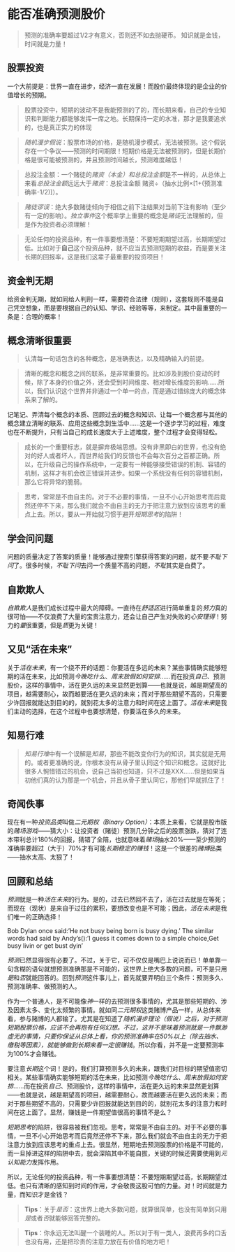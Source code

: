 # 能否准确预测股价
> 预测的准确率要超过1/2才有意义，否则还不如去抛硬币。
> 知识就是金钱，时间就是力量！

## 股票投资
一个大前提是：世界一直在进步，经济一直在发展！而股价最终体现的是企业的价值增长的预期。

> 股票投资中，短期的波动不是我能预测的了的，而长期来看，自己的专业知识和判断能力都能够发挥一席之地。长期保持一定的水准，那才是我要追求的，也是真正实力的体现

> *随机漫步假说*：股票市场的价格，是随机漫步模式，无法被预测。这个假说存在一个争议——预测的时间期限！短期价格是无法被预测的，但是长期价格是很可能被预测的，并且预测时间越长，预测难度越低！

> 总投注金额：一个赌徒的*赌资（本金）*和*总投注金额*是不一样的，从总体上来看*总投注金额*远远大于*赌资*：总投注金额 赌资÷（抽水比例×[1+(预测准确率-1/2)]）。

> *赌徒谬误*：绝大多数赌徒倾向于相信之前下注结果对当前下注有影响（至少有一定的影响）。*独立事件*这个概率学上重要的概念是*赌徒*无法理解的，但是作为投资者必须理解！

> 无论任何的投资品种，有一件事要想清楚：不要短期期望过高，长期期望过低。比如对于**自己**这个投资品种，就不应当去预测短期的收益，而是要关注长期的回报率，这是我们这辈子最重要的投资项目！

## 资金判无期
给资金判无期，就如同给人判刑一样，需要符合法律（规则），这套规则不能是自己凭空想象，而是要根据自己的认知、学识、经验等等，来制定。其中最重要的一条是：合理的概率！

## 概念清晰很重要
> 认清每一句话包含的各种概念，是准确表达，以及精确输入的前提。

> 清晰的概念和概念之间的联系，是非常重要的。比如涉及到股价变动的时候，除了本身的价值之外，还会受到时间维度、相对增长维度的影响……所以，我们认识这个世界并非通过一个单一的点，而是通过错综庞大的概念体系来了解的。

记笔记、弄清每个概念的本质、回顾过去的概念和知识、让每一个概念都与其他的概念建立清晰的联系、应用这些概念到生活中……这是一个逐步学习的过程，难度也在不断提升，只有当自己的成长速度大于上述难度，整个过程才会变得轻松。

> 成长的一个重要标志，就是摒弃极端思想。没有非黑即白的世界，也没有绝对的好人或者坏人，而世界给我们的反馈也不会每次百分之百都正确。所以，在升级自己的操作系统中，一定要有一种能够接受错误的机制、容错的机制，这样才有机会改正错误并进步。如果一个系统没有任何的容错机制，那么它将异常的脆弱。

> 思考，常常是不由自主的。对于不必要的事情，一旦不小心开始思考而后竟然还停不下来，那么我们就会不由自主的无力于把注意力放到应该思考的重点上去。所以，要从一开始就习惯于避开*短期思考*的陷阱！

## 学会问问题
问题的质量决定了答案的质量！能够通过搜索引擎获得答案的问题，就不要*不耻下问*了。很多时候，*不耻下问*去问一个质量不高的问题，*不耻*其实是白费了。

## 自欺欺人
*自欺欺人*是我们成长过程中最大的障碍。一直待在*舒适区*进行简单重复的*努力*真的很可怕——不仅浪费了大量的宝贵注意力，还会让自己产生对失败的*心安理得*！努力的*量*很重要，但是*质*更为关键！

## 又见“活在未来”
关于*活在未来*，有一个绕不开的话题：你要活在多远的未来？某些事情确实能够短期的活在未来，比如预测*今晚吃什么*、*周末放假如何安排*……而在投资*自己*、预测股价，这样的事情中，活在更久远的未来显然更划算——也就是说，越是期望高的项目，越需要耐心，故而越要活在更久远的未来；而对于那些期望不高的，只需要少许回报就能达到目的的，就别花太多的注意力和时间在这上面了。*活在未来*是我们主动的选择，在这个过程中也要想清楚，你要活在多久的未来。

## 知易行难
> *知易行难*中有一个误解是*知易*，那些不能改变你行为的知识，其实就是无用的。或者更准确的说，你根本没有从骨子里认同这个知识和概念。这就好比很多人惋惜错过的机会，说自己当初也知道，只不过是XXX……但是如果当初他们真的认为那是一个机会，并且从骨子里认同它，那他们早就抓住了！

## 奇闻佚事
现在有一种*投资品类*叫做*二元期权（Binary Option）*：本质上来看，它就是股市版的*赌场游戏*——猜大小：让投资者（赌徒）预测几分钟之后的股票涨跌，猜对了连本带利总计180%的回报，猜错了全陪，也就意味着*赌场*抽水20%——至少预测的准确率要超过（大于）70%才有可能*长期稳定的赚钱*！这是一个很差的*赌博*品类——抽水太高、太狠了！

## 回顾和总结
*预测*就是一种*活在未来*的行为。是的，过去已然回不去了，活在过去就是在等死；而现在（现状）是来自于过往的累积，要想改变也是不可能；因此，*活在未来*是我们唯一的正确选择！

Bob Dylan once said:’He not busy being born is busy dying.’ The similar words had said by Andy’s(<The Shawshank Rdemption>):’I guess it comes down to a simple choice,Get busy livin or get bust dyin’

*预测*已然显得很有必要了。不过，关于它，可不仅仅是嘴巴上说说而已！单单靠一句含糊的语句就想预测准确那是不可能的，这世界上绝大多数的问题，可不是只用*是*和*否*就能回答的。回到*预测*这件事儿上，首先就要弄明白三个条件：预测多久、预测准确率、做预测的人。

作为一个普通人，是不可能像*神*一样的去预测很多事情的，尤其是那些短期的、涉及因素太多、变化太频繁的事情。就如同*二元期权*这类赌博产品一样，从总体来看，参与赌博的人都输了。尤其是在知道了*随机漫步理论（假说）*之后，对于预测短期股票价格，应该不会再抱有任何幻想。不过，这并不意味着预测就是一件飘渺虚无的事情，只要你保证从总体上看，你的预测准确率在50%以上（除去抽水、缴税等因素），就能够做到*长期来看一定很赚钱*。所以你看，并不是一定要预测率为100%才会赚钱。

要注意*长期*这个词！是的，我们打算预测多久的未来，跟我们对目标的期望值密切相关。某些事情确实能够短期的活在未来，比如预测*今晚吃什么*、*周末放假如何安排*……而在投资*自己*、预测股价，这样的事情中，活在更久远的未来显然更划算——也就是说，越是期望高的项目，越需要耐心，故而越要活在更久远的未来；而对于那些期望不高的，只需要少许回报就能达到目的的，就别花太多的注意力和时间在这上面了。显然，赚钱是一件期望值很高的事情不是么？ 

*短期思考*的陷阱，很容易被我们忽视。思考，常常是不由自主的。对于不必要的事情，一旦不小心开始思考而后竟然还停不下来，那么我们就会不由自主的无力于把注意力放到应该思考的重点上去。很显然，短期地去预测股票的价格是不可能的，而一旦掉进这样的陷阱中去，就会深陷其中不能自拔，关键的时候还需要使用到*元认知能力*发挥作用。

所以，无论任何的投资品种，有一件事要想清楚：不要短期期望过高，长期期望过低。也只有清晰的感知到时间的作用，才会敬畏这股可怕的力量。对！时间就是力量，而知识才是金钱？

> **Tips**：关于*是否*：这世界上绝大多数问题，就算很简单，也没有简单到只用*是*或者*否*就能够回答完整的。

> **Tips**：你永远无法叫醒一个装睡的人。所以对于有一类人，浪费再多的口舌也没有用，还是把珍贵的注意力放在有价值的地方吧！